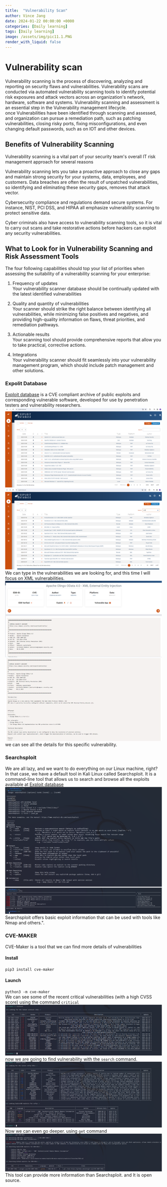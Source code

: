 ```yaml
---
title:  "Vulnerability Scan"
author: Vince Jang
date: 2024-01-22 00:00:00 +0000
categories: [Daily learning]
tags: [Daily learning]
image: /assets/img/pic11.1.PNG
render_with_liquid: false
---
```


# Vulnerability scan
Vulnerability scanning is the process of discovering, analyzing and reporting on security flaws and vulnerabilities. Vulnerability scans are conducted via automated vulnerability scanning tools to identify potential risk exposures and attack vectors across an organization's network, hardware, software and systems. Vulnerability scanning and assessment is an essential step in the Vulnerability management lifecycle.  
once Vulnerabilities have been identified through scanning and assessed, and organization can pursue a remediation path, such as patching vulnerabilities, closing risky ports, fixing misconfigurations, and even changing default passwords, such as on IOT and other devices.

## Benefits of Vulnerability Scanning
Vulnerability scanning is a vital part of your security team's overall IT risk management approach for several reasons

Vulnerability scanning lets you take a proactive approach to close any gaps and maintain strong security for your systems, data, employees, and customers. Data breaches are often the result of unpatched vulnerabilities, so identifying and eliminating these security gaps, removes that attack vector.

Cybersecurity compliance and regulations demand secure systems. For instance, NIST, PCI DSS, and HIPAA all emphasize vulnerability scanning to protect sensitive data.

Cyber criminals also have access to vulnerability scanning tools, so it is vital to carry out scans and take restorative actions before hackers can exploit any security vulnerabilities.

## What to Look for in Vulnerability Scanning and Risk Assessment Tools
The four following capabilities should top your list of priorities when assessing the suitability of a vulnerability scanning for your enterprise:

1. Frequency of updates  
Your vulnerability scanner database should be continually updated with the latest identified vulnerabilities

2. Quality and quantity of vulnerabilities  
Your scanner should strike the right balance between identifying all vulnerabilities, while minimizing false positives and negatives, and providing high-quality information on flaws, threat priorities, and remediation pathways.

3. Actionable results  
Your scanning tool should provide comprehensive reports that allow you to take practical, corrective actions.

4. Integrations  
Your vulnerability scanner should fit seamlessly into your vulnerability management program, which should include patch management and other solutions.

### Expolit Database
[Exploit database](https://www.exploit-db.com/) is a CVE compliant archive of public exploits and corresponding vulnerable software, developed for use by penetration testers and vulnerability researchers.  
![images](/assets/img/pic11.1.PNG)  
![images](/assets/img/pic11.2.PNG)  
We can type in the vulnerabilities we are looking for, and this time I will focus on XML vulnerabilities.
![images](/assets/img/pic11.3.PNG)
![images](/assets/img/pic11.4.PNG)  
we can see all the details for this specific vulnerability.  

### Searchsploit
We are all lazy, and we want to do everything on our Linux machine, right? In that case, we have a default tool in Kali Linux called Searchsploit. It is a command-line tool that allows us to search and browse all the exploits available at [Exploit database](https://www.exploit-db.com/)  
![images](/assets/img/pic11.5.PNG)  
![images](/assets/img/pic11.6.PNG)  
Searchsploit offers basic exploit information that can be used with tools like Nmap and others.".

### CVE-MAKER
CVE-Maker is a tool that we can find more details of vulnerabilities
#### Install
`pip3 install cve-maker`  
#### Launch
`python3 -m cve-maker`  
We can see some of the recent critical vulnerabilities (with a high CVSS score) using the command `critical`  
![images](/assets/img/pic11.7.PNG)
now we are going to find vulnerability with the `search` command.  
![images](/assets/img/pic11.8.PNG)  
Now we can even go deeper. using `get` command  
![images](/assets/img/pic11.9.PNG)  
This tool can provide more information than Searchsploit. and It is open source.









